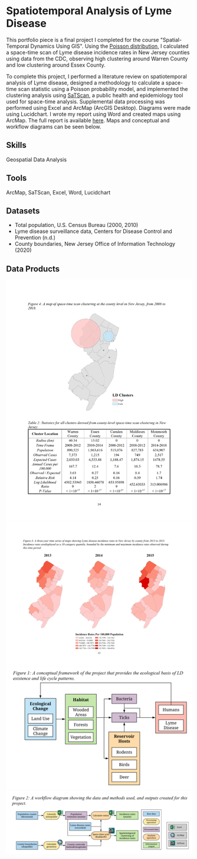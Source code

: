 # Spatiotemporal Analysis of Lyme Disease
This portfolio piece is a final project I completed for the course "Spatial-Temporal Dynamics Using GIS". Using the [Poisson distribution](https://en.wikipedia.org/wiki/Poisson_distribution), I calculated a space-time scan of Lyme disease incidence rates in New Jersey counties using data from the CDC, observing high clustering around Warren County and low clustering around Essex County.

To complete this project, I performed a literature review on spatiotemporal analysis of Lyme disease, designed a methodology to calculate a space-time scan statistic using a Poisson probability model, and implemented the clustering analysis using [SaTScan](https://www.satscan.org/), a public health and epidemiology tool used for space-time analysis. Supplemental data processing was performed using Excel and ArcMap (ArcGIS Desktop). Diagrams were made using Lucidchart. I wrote my report using Word and created maps using ArcMap. The full report is available [here](report.pdf). Maps and conceptual and workflow diagrams can be seen below.

## Skills
Geospatial Data Analysis

## Tools
ArcMap, SaTScan, Excel, Word, Lucidchart

## Datasets
* Total population, U.S. Census Bureau (2000, 2010)
* Lyme disease surveillance data, Centers for Disease Control and Prevention (n.d.)
* County boundaries, New Jersey Office of Information Technology (2020)

## Data Products
![A map of space-time scan clustering of Lyme disease in New Jersey counties](LymeDiseaseSpaceTimeScanClustering_map.png)
![A map of incidence rates of Lyme disease in New Jersey counties](LymeDiseaseIncidenceRates_map.png)
![A conceptual framework diagram of Lyme disease ecology](ConceptualFrameworkDiagram.png)
![A workflow diagram of the project's data, methods, and outputs](WorkflowDiagram.png)

